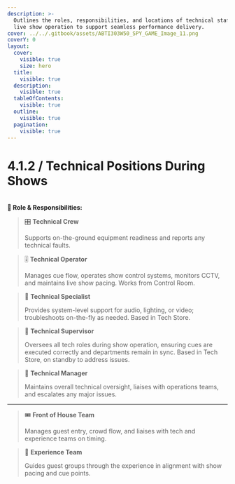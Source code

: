 ```yaml
---
description: >-
  Outlines the roles, responsibilities, and locations of technical staff during
  live show operation to support seamless performance delivery.
cover: ../../.gitbook/assets/ABTI303W50_SPY_GAME_Image_11.png
coverY: 0
layout:
  cover:
    visible: true
    size: hero
  title:
    visible: true
  description:
    visible: true
  tableOfContents:
    visible: true
  outline:
    visible: true
  pagination:
    visible: true
---
```


# 4.1.2 / Technical Positions During Shows

\
**👤 Role & Responsibilities:**

> 🎛 **Technical Crew**
>
> &#x20;Supports on-the-ground equipment readiness and reports any technical faults.

> 🎚 **Technical Operator**&#x20;
>
> Manages cue flow, operates show control systems, monitors CCTV, and maintains live show pacing. Works from Control Room.

> 🔧 **Technical Specialist**&#x20;
>
> Provides system-level support for audio, lighting, or video; troubleshoots on-the-fly as needed. Based in Tech Store.

> 🧭 **Technical Supervisor**&#x20;
>
> Oversees all tech roles during show operation, ensuring cues are executed correctly and departments remain in sync. Based in Tech Store, on standby to address issues.&#x20;

> 📡 **Technical Manager**&#x20;
>
> Maintains overall technical oversight, liaises with operations teams, and escalates any major issues.

***

> 🎟 **Front of House Team**&#x20;
>
> Manages guest entry, crowd flow, and liaises with tech and experience teams on timing.

> 🧝 **Experience Team**&#x20;
>
> Guides guest groups through the experience in alignment with show pacing and cue points.
